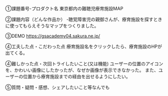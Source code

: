 ①課題番号-プロダクト名
東京都内の難聴児療育施設MAP

②課題内容（どんな作品か）
-聴覚障害児の親御さんが、療育施設を探すときに使ってもらえそうなマップをつくりました。

③DEMO
https://gsacademy04.sakura.ne.jp/

④工夫した点・こだわった点
療育施設名をクリックしたら、療育施設のHPが出てくる。

④難しかった点・次回トライしたいこと(又は機能)
ユーザーの位置のアイコンを、かわいい画像にしたかったが、なぜか画像が表示できなかった。
また、ユーザーの位置から療育施設までの経由を出せるようにしたい。

⑤質問・疑問・感想、シェアしたいこと等なんでも
